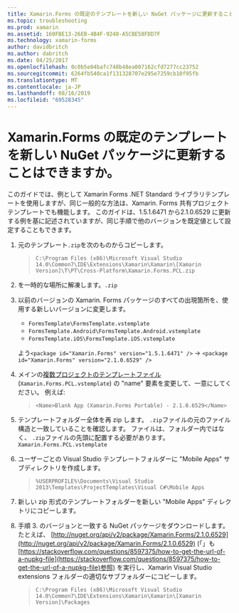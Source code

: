 ```yaml
---
title: Xamarin.Forms の既定のテンプレートを新しい NuGet パッケージに更新することはできますか。
ms.topic: troubleshooting
ms.prod: xamarin
ms.assetid: 160FBE13-26EB-4B4F-9248-A5CBE58FDD7F
ms.technology: xamarin-forms
author: davidbritch
ms.author: dabritch
ms.date: 04/25/2017
ms.openlocfilehash: 0c0b5e04bafc748b48ea007162cfd7277cc23752
ms.sourcegitcommit: 6264fb540ca1f131328707e295e7259cb10f95fb
ms.translationtype: MT
ms.contentlocale: ja-JP
ms.lasthandoff: 08/16/2019
ms.locfileid: "69528345"
---
```

# <a name="can-i-update-the-xamarinforms-default-template-to-a-newer-nuget-package"></a>Xamarin.Forms の既定のテンプレートを新しい NuGet パッケージに更新することはできますか。

このガイドでは、例として Xamarin Forms .NET Standard ライブラリテンプレートを使用しますが、同じ一般的な方法は、Xamarin. Forms 共有プロジェクトテンプレートでも機能します。 このガイドは、1.5.1.6471 から2.1.0.6529 に更新する例を基に記述されていますが、同じ手順で他のバージョンを既定値として設定することもできます。

1. 元のテンプレート`.zip`を次のものからコピーします。

    > `C:\Program Files (x86)\Microsoft Visual Studio 14.0\Common7\IDE\Extensions\Xamarin\Xamarin\[Xamarin Version]\T\PT\Cross-Platform\Xamarin.Forms.PCL.zip`

2. を一時的な場所に解凍します。`.zip`

3. 以前のバージョンの Xamarin. Forms パッケージのすべての出現箇所を、使用する新しいバージョンに変更します。
    * `FormsTemplate\FormsTemplate.vstemplate`
    * `FormsTemplate.Android\FormsTemplate.Android.vstemplate`
    * `FormsTemplate.iOS\FormsTemplate.iOS.vstemplate`

    よう`<package id="Xamarin.Forms" version="1.5.1.6471" />` -> `<package id="Xamarin.Forms" version="2.1.0.6529" />`

4. メインの[複数プロジェクトのテンプレートファイル](https://msdn.microsoft.com/library/ms185308.aspx)(`Xamarin.Forms.PCL.vstemplate`) の "name" 要素を変更して、一意にしてください。 例えば:

    > `<Name>Blank App (Xamarin.Forms Portable) - 2.1.0.6529</Name>`

5. テンプレートフォルダー全体を再 zip します。 `.zip`ファイルの元のファイル構造と一致していることを確認します。 ファイルは、フォルダー内ではなく、 `.zip`ファイルの先頭に配置する必要があります。 `Xamarin.Forms.PCL.vstemplate`

6. ユーザーごとの Visual Studio テンプレートフォルダーに "Mobile Apps" サブディレクトリを作成します。
    > `%USERPROFILE%\Documents\Visual Studio 2013\Templates\ProjectTemplates\Visual C#\Mobile Apps`

7. 新しい zip 形式のテンプレートフォルダーを新しい "Mobile Apps" ディレクトリにコピーします。

8. 手順 3. のバージョンと一致する NuGet パッケージをダウンロードします。 たとえば、 [http://nuget.org/api/v2/package/Xamarin.Forms/2.1.0.6529](http://nuget.org/api/v2/package/Xamarin.Forms/2.1.0.6529) (「」も[https://stackoverflow.com/questions/8597375/how-to-get-the-url-of-a-nupkg-file](https://stackoverflow.com/questions/8597375/how-to-get-the-url-of-a-nupkg-file)参照) を実行し、Xamarin Visual Studio extensions フォルダーの適切なサブフォルダーにコピーします。
    > `C:\Program Files (x86)\Microsoft Visual Studio 14.0\Common7\IDE\Extensions\Xamarin\Xamarin\[Xamarin Version]\Packages`
